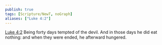 ```yaml
---
publish: true
tags: [Scripture/NewT, noGraph]
aliases: ["Luke 4:2"]
---
```

[Luke 4:2](https://churchofjesuschrist.org/study/scriptures/nt/luke/4?lang=eng&id=p2#p2) Being forty days tempted of the devil. And in those days he did eat nothing: and when they were ended, he afterward hungered.
